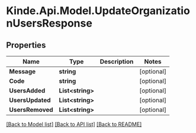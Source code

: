 # Kinde.Api.Model.UpdateOrganizationUsersResponse

## Properties

Name | Type | Description | Notes
------------ | ------------- | ------------- | -------------
**Message** | **string** |  | [optional] 
**Code** | **string** |  | [optional] 
**UsersAdded** | **List&lt;string&gt;** |  | [optional] 
**UsersUpdated** | **List&lt;string&gt;** |  | [optional] 
**UsersRemoved** | **List&lt;string&gt;** |  | [optional] 

[[Back to Model list]](../README.md#documentation-for-models) [[Back to API list]](../README.md#documentation-for-api-endpoints) [[Back to README]](../README.md)

